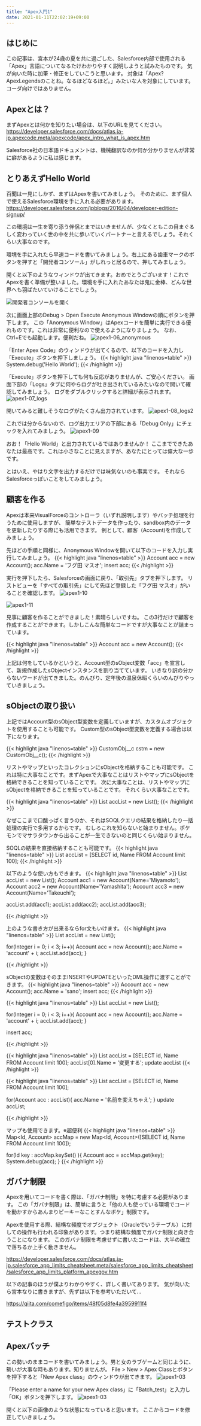 ```yaml
---
title: "Apex入門1"
date: 2021-01-11T22:02:19+09:00
---
```


## はじめに
この記事は、宮本が24歳の夏を共に過ごした、Salesforce内部で使用される「Apex」言語についてなるたけわかりやすく説明しようと試みたものです。
気が向いた時に加筆・修正をしていこうと思います。
対象は「Apex? ApexLegendsのことね。なるほどなるほど。」みたいな人を対象にしています。コーダ向けではありません。

## Apexとは？
まずApexとは何かを知りたい場合は、以下のURLを見てください。
https://developer.salesforce.com/docs/atlas.ja-jp.apexcode.meta/apexcode/apex_intro_what_is_apex.htm

Salesforce社の日本語ドキュメントは、機械翻訳なのか何か分かりませんが非常に癖があるように私は感じます。

## とりあえずHello World
百聞は一見にしかず、まずはApexを書いてみましょう。
そのために、まず個人で使えるSalesforce環境を手に入れる必要があります。
https://developer.salesforce.com/jpblogs/2016/04/developer-edition-signup/

この環境は一生を寄り添う伴侶とまではいきませんが、少なくともこの目まぐるしく変わっていく世の中を共に歩いていくパートナーと言えるでしょう。それくらい大事なのです。

環境を手に入れたら早速コードを書いてみましょう。右上にある歯車マークのボタンを押すと「開発者コンソール」がしれっと居るので、押してみましょう。

開くと以下のようなウィンドウが出てきます。おめでとうございます！これでApexを書く準備が整いました。環境を手に入れたあなたは鬼に金棒、どんな世界へも羽ばたいていけることでしょう。

![開発者コンソールを開く](apex1-02.png)

次に画面上部のDebug > Open Execute Anonymous Windowの順にボタンを押下します。
この「Anonymous Window」はApexコードを簡単に実行できる優れものです。これは非常に便利なので使えるようになりましょう。
なお、Ctrl+Eでも起動します。便利だね。
![apex1-06_anonymous](apex1-06_anonymous.png)

「Enter Apex Code」のウィンドウが出てくるので、以下のコードを入力し「Execute」ボタンを押下しましょう。
{{< highlight java "linenos=table" >}}
System.debug('Hello World');
{{< /highlight >}}

「Execute」ボタンを押下しても何も反応がありませんが、ご安心ください。
画面下部の「Logs」タブに何やらログが吐き出されているみたいなので開いて確認してみましょう。
ログをダブルクリックすると詳細が表示されます。
![apex1-07_logs](apex1-07_logs.png)

開いてみると難しそうなログがたくさん出力されています。
![apex1-08_logs2](apex1-08_logs2.png)

これでは分からないので、ログ出力エリアの下部にある「Debug Only」にチェックを入れてみましょう。
![apex1-09](apex1-09.png)

おお！「Hello World」と出力されているではありませんか！
ここまでできたあなたは最高です。これは小さなことに見えますが、あなたにとっては偉大な一歩です。

とはいえ、やはり文字を出力するだけでは味気ないのも事実です。
それならSalesforceっぽいことをしてみましょう。

## 顧客を作る
Apexは本来VisualForceのコントローラ（いずれ説明します）やバッチ処理を行うために使用しますが、
簡単なテストデータを作ったり、sandbox内のデータを更新したりする際にも活用できます。
例として、顧客（Account)を作成してみましょう。

先ほどの手順と同様に、Anonymous Windowを開いて以下のコードを入力し実行してみましょう。
{{< highlight java "linenos=table" >}}
Account acc = new Account();
acc.Name = 'フグ田 マスオ';
insert acc;
{{< /highlight >}}

実行を押下したら、Salesforceの画面に戻り、「取引先」タブを押下します。
リストビューを「すべての取引先」にして先ほど登録した「フグ田 マスオ」がいることを確認します。
![apex1-10](apex1-10.png)

![apex1-11](apex1-11.png)

見事に顧客を作ることができました！素晴らしいですね。
この3行だけで顧客を作成することができます。しかしこんな簡単なコードですが大事なことが詰まっています。

{{< highlight java "linenos=table" >}}
Account acc = new Account();
{{< /highlight >}}

上記は何をしているかというと、Account型のsObject変数「acc」を宣言して、新規作成したsObjectインスタンスを割り当てています。
いきなり訳の分からないワードが出てきました。のんびり、定年後の温泉休暇くらいのんびりやっていきましょう。

## sObjectの取り扱い

上記ではAccount型のsObject型変数を定義していますが、カスタムオブジェクトを使用することも可能です。
Custom型のsObject型変数を定義する場合は以下になります。

{{< highlight java "linenos=table" >}}
CustomObj__c cstm = new CustomObj__c();
{{< /highlight >}}

リストやマップといったコレクションにsObjectを格納することも可能です。
これは特に大事なことです。まずApexで大事なことはリストやマップにsObjectを格納できることを知っていることです。
次に大事なことは、リストやマップにsObjectを格納できることを知っていることです。
それくらい大事なことです。

{{< highlight java "linenos=table" >}}
List<Account> accList = new List<Account>();
{{< /highlight >}}

なぜここまで口酸っぱく言うのか、それはSOQLクエリの結果を格納したり一括処理の実行で多用するからです。
むしろこれを知らないと始まりません。ポケモンでマサラタウンから出ることが一生できないのと同じくらい始まりません。

SOQLの結果を直接格納することも可能です。
{{< highlight java "linenos=table" >}}
List<Account> accList = [SELECT id, Name FROM Account limit 100];
{{< /highlight >}}

以下のような使い方もできます。
{{< highlight java "linenos=table" >}}
List<Account> accList = new List<Account>();
Account acc1 = new Account(Name='Miyamoto');
Account acc2 = new Account(Name='Yamashita');
Account acc3 = new Account(Name='Takeuchi');

accList.add(acc1);
accList.add(acc2);
accList.add(acc3);

{{< /highlight >}}

上のような書き方が出来るならfor文もいけます。
{{< highlight java "linenos=table" >}}
List<Account> accList = new List<Account>();

for(Integer i = 0; i < 3; i++){
    Account acc = new Account();
    acc.Name = 'account' + i;
    accList.add(acc);
}

{{< /highlight >}}

sObjectの変数はそのままINSERTやUPDATEといったDML操作に渡すことができます。
{{< highlight java "linenos=table" >}}
Account acc = new Account();
acc.Name = 'sano';
insert acc;
{{< /highlight >}}

{{< highlight java "linenos=table" >}}
List<Account> accList = new List<Account>();

for(Integer i = 0; i < 3; i++){
    Account acc = new Account();
    acc.Name = 'account' + i;
    accList.add(acc);
}

insert acc;

{{< /highlight >}}

{{< highlight java "linenos=table" >}}
List<Account> accList = [SELECT id, Name FROM Account limit 100];
accList[0].Name = '変更する';
update accList
{{< /highlight >}}

{{< highlight java "linenos=table" >}}
List<Account> accList = [SELECT id, Name FROM Account limit 100];

for(Account acc : accList){
    acc.Name = '名前を変えちゃえ';
}
update accList;

{{< /highlight >}}

マップも使用できます。※超便利
{{< highlight java "linenos=table" >}}
Map<Id, Account> accMap = new Map<Id, Account>([SELECT id, Name FROM Account limit 100]);

for(Id key : accMap.keySet() ){
    Account acc = accMap.get(key);
    System.debug(acc);
}
{{< /highlight >}}

## ガバナ制限

Apexを用いてコードを書く際は、「ガバナ制限」を特に考慮する必要があります。
この「ガバナ制限」は、簡単に言うと「他の人も使っている環境でコードを動かすからあんまりピーキーなことすんなボケ」制限です。

Apexを使用する際、結構な頻度でオブジェクト（Oracleでいうテーブル）に対しての操作も行われる印象があります。つまり結構な頻度でガバナ制限と向き合うことになります。
このガバナ制限を考慮せずに書いたコードは、大半の確立で落ちるか上手く動きません。

https://developer.salesforce.com/docs/atlas.ja-jp.salesforce_app_limits_cheatsheet.meta/salesforce_app_limits_cheatsheet/salesforce_app_limits_platform_apexgov.htm

以下の記事のほうが僕よりわかりやすく、詳しく書いてあります。
気が向いたら宮本なりに書きますが、先ずは以下を参考いただいて...

https://qiita.com/comefigo/items/48f05d8fe4a3959911f4

## テストクラス

## Apexバッチ

この勢いのままコードを書いてみましょう。男と女のラブゲームと同じように、勢いが大事な時もあります。知りませんが。
File > New > Apex Classとボタンを押下すると「New Apex class」のウィンドウが出てきます。
![apex1-03](apex1-03.png)

「Please enter a name for your new Apex class」に「Batch_test」と入力し「OK」ボタンを押下します。
![apex1-03](apex1-04.png)

開くと以下の画像のような状態になっていると思います。
ここからコードを修正していきましょう。

